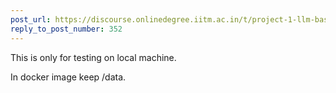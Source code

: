 ```yaml
---
post_url: https://discourse.onlinedegree.iitm.ac.in/t/project-1-llm-based-automation-agent-discussion-thread-tds-jan-2025/164277/386
reply_to_post_number: 352
---
```

This is only for testing on local machine.

In docker image keep /data.